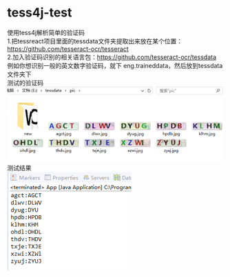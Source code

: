 # tess4j-test
使用tess4j解析简单的验证码    
1.把tessreact项目里面的tessdata文件夹提取出来放在某个位置：https://github.com/tesseract-ocr/tesseract  
2.加入验证码识别的相关语言包：https://github.com/tesseract-ocr/tessdata  
例如你想识别一般的英文数字验证码，就下 eng.traineddata，然后放到tessdata文件夹下    
测试的验证码  
![Image text](https://github.com/jinshuilai/tess4j-test/blob/master/src/resource/test.png)  
测试结果  
![Image text](https://github.com/jinshuilai/tess4j-test/blob/master/src/resource/result.png) 
